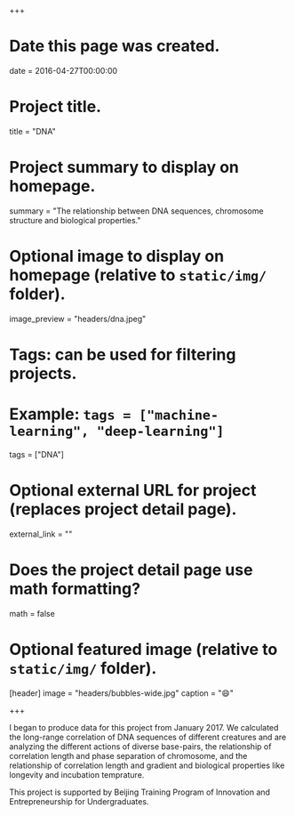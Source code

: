 +++
# Date this page was created.
date = 2016-04-27T00:00:00

# Project title.
title = "DNA"

# Project summary to display on homepage.
summary = "The relationship between DNA sequences, chromosome structure and biological properties."

# Optional image to display on homepage (relative to `static/img/` folder).
image_preview = "headers/dna.jpeg"

# Tags: can be used for filtering projects.
# Example: `tags = ["machine-learning", "deep-learning"]`
tags = ["DNA"]

# Optional external URL for project (replaces project detail page).
external_link = ""

# Does the project detail page use math formatting?
math = false

# Optional featured image (relative to `static/img/` folder).
[header]
image = "headers/bubbles-wide.jpg"
caption = ":smile:"

+++

I began to produce data for this project from January 2017. We calculated the long-range correlation of DNA sequences of different creatures and are analyzing the different actions of diverse base-pairs, the relationship of correlation length and phase separation of chromosome, and the relationship of correlation length and gradient and biological properties like longevity and incubation temprature.


This project is supported by Beijing Training Program of Innovation and Entrepreneurship for Undergraduates.